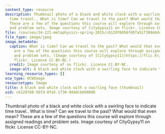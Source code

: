 ```yaml
---
content_type: resource
description: Thumbnail photo of a black and white clock with a swirling face to indicate
  time travel.. What is time? Can we travel to the past? What would that even mean?
  These are a few of the questions this course will explore through assigned readings
  and problem sets. Image courtesy of CityGypsy11 on flickr. License CC-BY-NC.
file: /courses/24-221-metaphysics-spring-2015/c612976056fd0fa51f309d4dcb690088_24-221s15-th.jpg
file_type: image/jpeg
image_metadata:
  caption: What is time? Can we travel to the past? What would that even mean? These
    are a few of the questions this course will explore through assigned readings
    and problem sets. (Image courtesy of [CityGypsy11](https://flic.kr/p/8TQHyu) on
    flickr. License CC-BY-NC.)
  credit: Image courtesy of on flickr. License CC-BY-NC.
  image-alt: A black and white clock with a swirling face to indicate time travel.
learning_resource_types: []
ocw_type: OCWImage
resourcetype: Image
title: A black and white clock with a swirling face (thumbnail)
uid: c6129760-56fd-0fa5-1f30-9d4dcb690088
---
```

Thumbnail photo of a black and white clock with a swirling face to indicate time travel.. What is time? Can we travel to the past? What would that even mean? These are a few of the questions this course will explore through assigned readings and problem sets. Image courtesy of CityGypsy11 on flickr. License CC-BY-NC.

